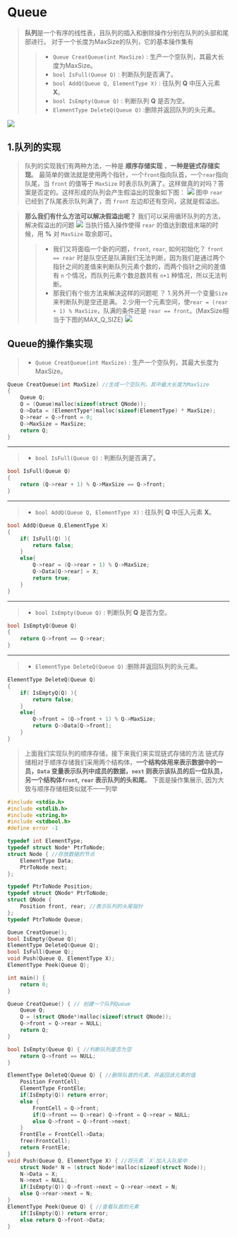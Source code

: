 # Queue 
> **队列**是一个有序的线性表，且队列的插入和删除操作分别在队列的头部和尾部进行。
> 对于一个长度为MaxSize的队列，它的基本操作集有
> >- `Queue CreatQueue(int MaxSize)` : 生产一个空队列，其最大长度为MaxSize。
> >- `bool IsFull(Queue Q)` : 判断队列是否满了。
> >- `bool AddQ(Queue Q, ElementType X)` : 往队列 **Q** 中压入元素 **X**。
> >- `bool IsEmpty(Queue Q)` : 判断队列 **Q** 是否为空。
> >- `ElementType DeleteQ(Queue Q)` :删除并返回队列的头元素。

![](https://github.com/UnsEmp/MyPicture/blob/main/img/1200px-Data_Queue.svg.png?raw=true)

## 1.队列的实现
> 队列的实现我们有两种方法，一种是 **顺序存储实现** ，**一种是链式存储实现**。
> 最简单的做法就是使用两个指针，一个`front`指向队首，一个`rear`指向队尾，当 `front` 的值等于 `MaxSize` 时表示队列满了。这样做真的对吗？答案是否定的。这样形成的队列会产生假溢出的现象如下图：
> ![](https://github.com/UnsEmp/MyPicture/blob/main/img/download.jfif?raw=true)
> 图中 `rear` 已经到了队尾表示队列满了，而 `front` 左边却还有空间，这就是假溢出。

> **那么我们有什么方法可以解决假溢出呢？**
> 我们可以采用循环队列的方法，解决假溢出的问题
> ![](https://github.com/UnsEmp/MyPicture/blob/main/img/download%20(1).png?raw=true)
> 当执行插入操作使得 `rear` 的值达到数组末端的时候，用 **%** 对 `MaxSize` 取余即可。
> >- 我们又将面临一个新的问题，`front`, `rear`, 如何初始化？
> `front == rear` 时是队空还是队满我们无法判断，因为我们是通过两个指针之间的差值来判断队列元素个数的，而两个指针之间的差值有 `n` 个情况，而队列元素个数总数共有 `n+1` 种情况，所以无法判断。
> >- 那我们有个些方法来解决这样的问题呢 ？
> > 1.另外开一个变量`Size`来判断队列是空还是满。
> > 2.少用一个元素空间，使`rear = (rear + 1) % MaxSize`，队满的条件还是 `rear == front`。(MaxSize相当于下图的MAX_Q_SIZE)
> ![](https://github.com/UnsEmp/MyPicture/blob/main/img/slide_22.jpg?raw=true)

## Queue的操作集实现
>- `Queue CreatQueue(int MaxSize)` : 生产一个空队列，其最大长度为MaxSize。
```c++
Queue CreatQueue(int MaxSize) //生成一个空队列，其中最大长度为MaxSize
{
    Queue Q;
    Q = (Queue)malloc(sizeof(struct QNode));
    Q->Data = (ElementType*)malloc(sizeof(ElementType) * MaxSize);
    Q->rear = Q->front = 0;
    Q->MaxSize = MaxSize;
    return Q;
}
```
>>
--------------------------
> - `bool IsFull(Queue Q)` : 判断队列是否满了。
```c++
bool IsFull(Queue Q)
{
    return (Q->rear + 1) % Q->MaxSize == Q->front;
}
```
---------------------------


> - `bool AddQ(Queue Q, ElementType X)` : 往队列 **Q** 中压入元素 **X**。

```c++
bool AddQ(Queue Q,ElementType X)
{
    if( IsFull(Q) ){
        return false;
    }
    else{
        Q->rear = (Q->rear + 1) % Q->MaxSize;
        Q->Data[Q->rear] = X;
        return true;
    }
}
```
---------------------------------------
> - `bool IsEmpty(Queue Q)` : 判断队列 **Q** 是否为空。
```c++
bool IsEmptyQ(Queue Q)
{
    return Q->front == Q->rear;
}
```
----------------------------------------

> - `ElementType DeleteQ(Queue Q)` :删除并返回队列的头元素。

```c++
ElementType DeleteQ(Queue Q) 
{
    if( IsEmptyQ(Q) ){
        return false;
    }
    else{
        Q->front = (Q->front + 1) % Q->MaxSize;
        return Q->Data[Q->front];
    }
}
```
> 上面我们实现队列的顺序存储，接下来我们来实现链式存储的方法
> 链式存储相对于顺序存储我们采用两个结构体，**一个结构体用来表示数据中的一员，`Data` 变量表示队列中成员的数据，`next` 则表示该队员的后一位队员， 另一个结构体`front`, `rear` 表示队列的头和尾**。
> 下面是操作集展示, 因为大致与顺序存储相类似就不一一列举
```c++
#include <stdio.h>
#include <stdlib.h>
#include <string.h>
#include <stdbool.h>
#define error -1

typedef int ElementType;
typedef struct Node* PtrToNode;
struct Node { //存放数据的节点
    ElementType Data;
    PtrToNode next;
};

typedef PtrToNode Position;
typedef struct QNode* PtrToNode;
struct QNode {
    Position front, rear; //表示队列的头尾指针
};
typedef PtrToNode Queue;

Queue CreatQueue();
bool IsEmpty(Queue Q);
ElementType DeleteQ(Queue Q);
bool IsFull(Queue Q);
void Push(Queue Q, ElementType X);
ElementType Peek(Queue Q);

int main() {
    return 0;
}

Queue CreatQueue() { // 创建一个队列Queue
    Queue Q;
    Q = (struct QNode*)malloc(sizeof(struct QNode));
    Q->front = Q->rear = NULL;
    return Q;
}

bool IsEmpty(Queue Q) { //判断队列是否为空
    return Q->front == NULL;    
}

ElementType DeleteQ(Queue Q) { //删除队首的元素，并返回该元素的值
    Position FrontCell;
    ElementType FrontEle;
    if(IsEmpty(Q)) return error;
    else {
        FrontCell = Q->front;
        if(Q->front == Q->rear) Q->front = Q->rear = NULL;
        else Q->front = Q->front->next;
    }
    FrontEle = FrontCell->Data;
    free(FrontCell);
    return FrontEle;
}
void Push(Queue Q, ElementType X) { //将元素 `X`加入入队尾中 
    struct Node* N = (struct Node*)malloc(sizeof(struct Node));
    N->Data = X;
    N->next = NULL;
    if(IsEmpty(Q)) Q->front->next = Q->rear->next = N;
    else Q->rear->next = N;
}
ElementType Peek(Queue Q) { //查看队首的元素
    if(IsEmpty(Q)) return error;
    else return Q->front->Data;
}
```